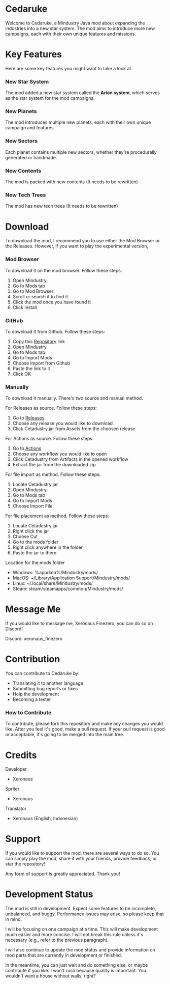 # Cedaruke
Welcome to Cedaruke, a Mindustry Java mod about expanding the industries into a new star system. The mod aims to introduce more new campaigns, each with their own unique features and missions.

# Key Features
Here are some key features you might want to take a look at.

### New Star System
The mod added a new star system called the **Arion system**, which serves as the star system for the mod campaigns.

### New Planets
The mod introduces multiple new planets, each with their own unique campaign and features.

### New Sectors
Each planet contains multiple new sectors, whether they're procedurally generated or handmade.

### New Contents
The mod is packed with new contents (It needs to be rewritten)

### New Tech Trees
The mod has new tech trees (It needs to be rewritten)

# Download
To download the mod, I recommend you to use either the Mod Browser or the Releases. However, if you want to play the experimental version, 

### Mod Browser
To download it on the mod browser. Follow these steps:

1. Open Mindustry
2. Go to Mods tab
3. Go to Mod Browser
4. Scroll or search it to find it
5. Click the mod once you have found it
6. Click Install

### GitHub
To download it from Github. Follow these steps:

1. Copy this [Repository](https://github.com/Xeron590/Cetadustry) link
2. Open Mindustry
3. Go to Mods tab
4. Go to Import Mods
5. Choose Import from Github
6. Paste the link to it
7. Click OK

### Manually 
To download it manually. There's two source and manual method.

For Releases as source. Follow these steps:

1. Go to [Releases](https://github.com/Xeron590/Cetadustry/releases)
2. Choose any release you would like to download
3. Click Cetadustry.jar from Assets from the choosen release

For Actions as source. Follow these steps:

1. Go to [Actions](https://github.com/Xeron590/Cetadustry/actions)
2. Choose any workflow you would like to open
3. Click Cetadustry from Artifacts in the opened workflow
4. Extract the jar from the downloaded zip

For file import as method. Follow these steps:

1. Locate Cetadustry.jar
2. Open Mindustry
3. Go to Mods tab
4. Go to Import Mods
5. Choose Import File

For file placement as method. Follow these steps:

1. Locate Cetadustry.jar
2. Right click the jar
3. Choose Cut
4. Go to the mods folder
5. Right click anywhere in the folder
6. Paste the jar to there

Location for the mods folder
- Windows: %appdata%/Mindustry/mods/
- MacOS: ~/Library/Application Support/Mindustry/mods/
- Linux: ~/.local/share/Mindustry/mods/
- Steam: steam/steamapps/common/Mindustry/mods/

# Message Me
If you would like to message me, Xeronaus Finezero, you can do so on Discord!

Discord: xeronaus_finezero

# Contribution
You can contribute to Cedaruke by:
- Translating it to another language
- Submitting bug reports or fixes
- Help the development
- Becoming a tester

### How to Contribute
To contribute, please fork this repository and make any changes you would like. After you feel it's good, make a pull request. If your pull request is good or acceptable, it's going to be merged into the main tree.

# Credits
Developer
- Xeronaus

Spriter
- Xeronaus

Translator
- Xeronaus (English, Indonesian)

# Support 
If you would like to support the mod, there are several ways to do so. You can simply play the mod, share it with your friends, provide feedback, or star the repository!

Any form of support is greatly appreciated. Thank you!

# Development Status
The mod is still in development. Expect some features to be incomplete, unbalanced, and buggy. Performance issues may arise, so please keep that in mind.

I will be focusing on one campaign at a time. This will make development much easier and more concise. I will not break this rule unless it's necessary (e.g., refer to the previous paragraph).

I will also continue to update the mod status and provide information on mod parts that are currently in development or finished.

In the meantime, you can just wait and do something else, or maybe contribute if you like. I won't rush because quality is important. You wouldn't want a house without walls, right?
